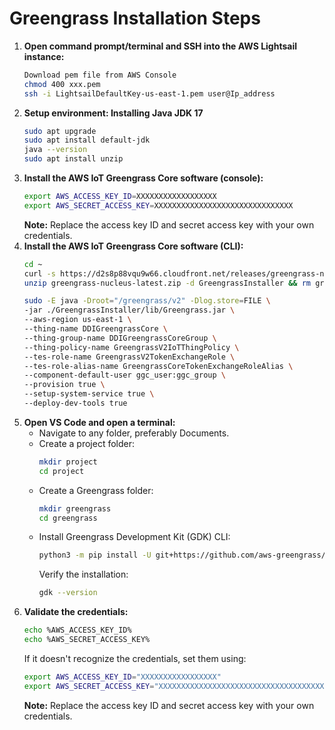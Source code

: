 # Greengrass Installation Steps

1. **Open command prompt/terminal and SSH into the AWS Lightsail instance:**
    ```bash
    Download pem file from AWS Console
    chmod 400 xxx.pem
    ssh -i LightsailDefaultKey-us-east-1.pem user@Ip_address
    ```
2. **Setup environment: Installing Java JDK 17**
    ```bash
    sudo apt upgrade
    sudo apt install default-jdk
    java --version
    sudo apt install unzip
    ```
3. **Install the AWS IoT Greengrass Core software (console):**
    ```bash
    export AWS_ACCESS_KEY_ID=XXXXXXXXXXXXXXXXXX
    export AWS_SECRET_ACCESS_KEY=XXXXXXXXXXXXXXXXXXXXXXXXXXXXXXX
    ```
    **Note:** Replace the access key ID and secret access key with your own credentials.
4. **Install the AWS IoT Greengrass Core software (CLI):**
    ```bash
    cd ~
    curl -s https://d2s8p88vqu9w66.cloudfront.net/releases/greengrass-nucleus-latest.zip > greengrass-nucleus-latest.zip
    unzip greengrass-nucleus-latest.zip -d GreengrassInstaller && rm greengrass-nucleus-latest.zip

    sudo -E java -Droot="/greengrass/v2" -Dlog.store=FILE \
    -jar ./GreengrassInstaller/lib/Greengrass.jar \
    --aws-region us-east-1 \
    --thing-name DDIGreengrassCore \ 
    --thing-group-name DDIGreengrassCoreGroup \
    --thing-policy-name GreengrassV2IoTThingPolicy \
    --tes-role-name GreengrassV2TokenExchangeRole \
    --tes-role-alias-name GreengrassCoreTokenExchangeRoleAlias \
    --component-default-user ggc_user:ggc_group \
    --provision true \
    --setup-system-service true \
    --deploy-dev-tools true
    ```
6. **Open VS Code and open a terminal:**
   - Navigate to any folder, preferably Documents.
   - Create a project folder:
     ```bash
     mkdir project
     cd project
     ```
   - Create a Greengrass folder:
     ```bash
     mkdir greengrass
     cd greengrass
     ```
   - Install Greengrass Development Kit (GDK) CLI:
     ```bash
     python3 -m pip install -U git+https://github.com/aws-greengrass/aws-greengrass-gdk-cli.git@v1.6.2
     ```
     Verify the installation:
     ```bash
     gdk --version
     ```
7. **Validate the credentials:**
    ```bash
    echo %AWS_ACCESS_KEY_ID%
    echo %AWS_SECRET_ACCESS_KEY%
    ```
    If it doesn't recognize the credentials, set them using:
    ```bash
    export AWS_ACCESS_KEY_ID="XXXXXXXXXXXXXXXXX"
    export AWS_SECRET_ACCESS_KEY="XXXXXXXXXXXXXXXXXXXXXXXXXXXXXXXXXXXXX"
    ```
    **Note:** Replace the access key ID and secret access key with your own credentials.
